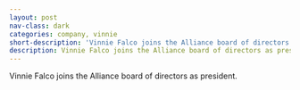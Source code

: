 ```yaml
---
layout: post
nav-class: dark
categories: company, vinnie
short-description: 'Vinnie Falco joins the Alliance board of directors as president.'
description: Vinnie Falco joins the Alliance board of directors as president.
---
```

Vinnie Falco joins the Alliance board of directors as president.
